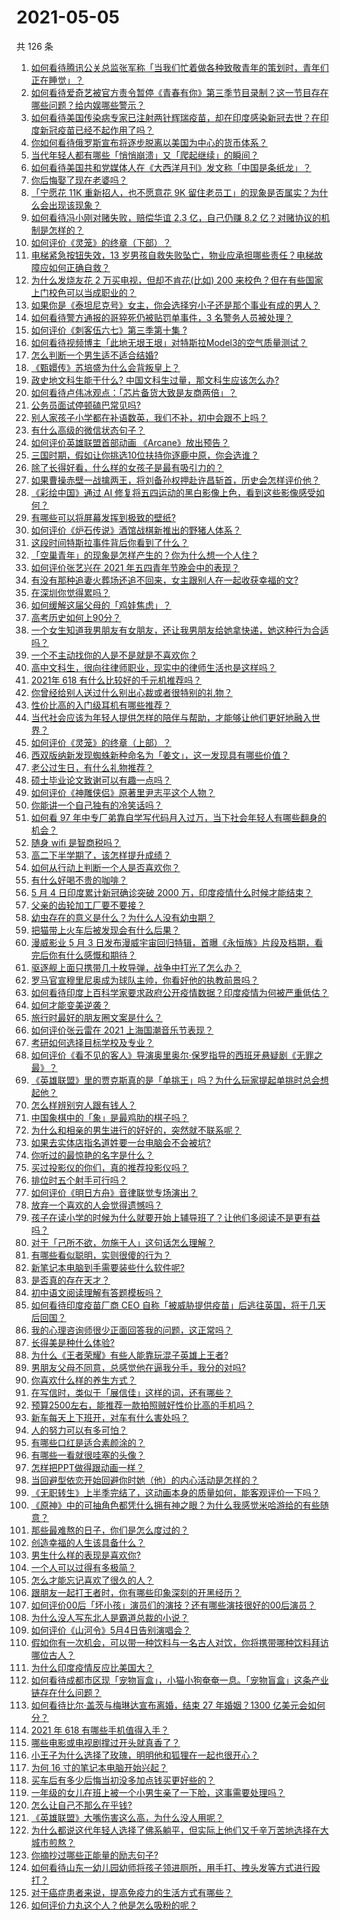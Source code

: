 # 2021-05-05

共 126 条

<!-- BEGIN -->
<!-- 最后更新时间 Wed May 05 2021 15:06:45 GMT+0800 (China Standard Time) -->

1. [如何看待腾讯公关总监张军称「当我们忙着做各种致敬青年的策划时，青年们正在睡觉」？](https://www.zhihu.com/question/457759935)
2. [如何看待爱奇艺被官方责令暂停《青春有你》第三季节目录制？这一节目存在哪些问题？给内娱哪些警示？](https://www.zhihu.com/question/457851906)
3. [如何看待美国传染病专家已注射两针辉瑞疫苗，却在印度感染新冠去世？在印度新冠疫苗已经不起作用了吗？](https://www.zhihu.com/question/457803433)
4. [你如何看待俄罗斯宣布将逐步脱离以美国为中心的货币体系？](https://www.zhihu.com/question/457750369)
5. [当代年轻人都有哪些「悄悄崩溃」又「爬起继续」的瞬间？](https://www.zhihu.com/question/457125407)
6. [如何看待美国共和党媒体人在《大西洋月刊》发文称「中国是条纸龙」？](https://www.zhihu.com/question/457843760)
7. [你后悔娶了现在老婆吗？](https://www.zhihu.com/question/315457601)
8. [「宁愿花 11K 重新招人，也不愿意花 9K
   留住老员工」的现象是否属实？为什么会出现该现象？](https://www.zhihu.com/question/63878469)
9. [如何看待冯小刚对赌失败，赔偿华谊 2.3 亿，自己仍赚 8.2
   亿？对赌协议的机制是怎样的？](https://www.zhihu.com/question/457531244)
10. [如何评价《灵笼》的终章（下部）？](https://www.zhihu.com/question/457793996)
11. [电梯紧急按钮失效，13
    岁男孩自救失败坠亡，物业应承担哪些责任？电梯故障应如何正确自救？](https://www.zhihu.com/question/457831377)
12. [为什么发烧友花 2 万买电视，但却不肯花(比如) 200
    来校色？但在有些国家上门校色可以当成职业的？](https://www.zhihu.com/question/457647194)
13. [如果你是《泰坦尼克号》女主，你会选择穷小子还是那个事业有成的男人？](https://www.zhihu.com/question/404721566)
14. [如何看待警方通报的哥猝死仍被贴罚单事件，3 名警务人员被处理？](https://www.zhihu.com/question/457851891)
15. [如何评价《刺客伍六七》第三季第十集 ?](https://www.zhihu.com/question/457898715)
16. [如何看待视频博主「此地无垠王垠」对特斯拉Model3的空气质量测试？](https://www.zhihu.com/question/457805911)
17. [怎么判断一个男生适不适合结婚?](https://www.zhihu.com/question/374079870)
18. [《甄嬛传》苏培盛为什么会背叛皇上？](https://www.zhihu.com/question/456242618)
19. [政史地文科生能干什么? 中国文科生过量，那文科生应该怎么办?](https://www.zhihu.com/question/455156955)
20. [如何看待卢伟冰观点：「芯片备货大致是友商两倍」？](https://www.zhihu.com/question/457096949)
21. [公务员面试停顿磕巴常见吗?](https://www.zhihu.com/question/448057643)
22. [别人家孩子小学都在补语数英，我们不补，初中会跟不上吗？](https://www.zhihu.com/question/437581262)
23. [有什么高级的微信状态句子？](https://www.zhihu.com/question/440750252)
24. [如何评价英雄联盟首部动画 《Arcane》放出预告？](https://www.zhihu.com/question/457715264)
25. [三国时期，假如让你挑选10位扶持你逐鹿中原，你会选谁？](https://www.zhihu.com/question/452687156)
26. [除了长得好看，什么样的女孩子是最有吸引力的？](https://www.zhihu.com/question/432679628)
27. [如果曹操赤壁一战擒两王，将刘备孙权押赴许昌斩首，历史会怎样评价他？](https://www.zhihu.com/question/456699039)
28. [《彩绘中国》通过 AI
    修复将五四运动的黑白影像上色，看到这些影像感受如何？](https://www.zhihu.com/question/457739121)
29. [有哪些可以将屏幕发挥到极致的壁纸?](https://www.zhihu.com/question/325648700)
30. [如何评价《炉石传说》酒馆战棋新推出的野猪人体系？](https://www.zhihu.com/question/457232229)
31. [这段时间特斯拉事件背后你看到了什么？](https://www.zhihu.com/question/455860663)
32. [「空巢青年」的现象是怎样产生的？你为什么想一个人住？](https://www.zhihu.com/question/457137124)
33. [如何评价张艺兴在 2021 年五四青年节晚会中的表现？](https://www.zhihu.com/question/457808500)
34. [有没有那种追妻火葬场还追不回来，女主跟别人在一起收获幸福的文?](https://www.zhihu.com/question/408254252)
35. [在深圳你觉得累吗？](https://www.zhihu.com/question/304838170)
36. [如何缓解这届父母的「鸡娃焦虑」？](https://www.zhihu.com/question/451871565)
37. [高考历史如何上90分？](https://www.zhihu.com/question/315798137)
38. [一个女生知道我男朋友有女朋友，还让我男朋友给她拿快递，她这种行为合适吗？](https://www.zhihu.com/question/452456284)
39. [一个不主动找你的人是不是就是不喜欢你？](https://www.zhihu.com/question/393194088)
40. [高中文科生，很向往律师职业，现实中的律师生活也是这样吗？](https://www.zhihu.com/question/457653393)
41. [2021年 618 有什么比较好的千元机推荐吗？](https://www.zhihu.com/question/457282188)
42. [你曾经给别人送过什么别出心裁或者很特别的礼物？](https://www.zhihu.com/question/23207256)
43. [性价比高的入门级耳机有哪些推荐？](https://www.zhihu.com/question/51811329)
44. [当代社会应该为年轻人提供怎样的陪伴与帮助，才能够让他们更好地融入世界？](https://www.zhihu.com/question/457136828)
45. [如何评价《灵笼》的终章（上部）？](https://www.zhihu.com/question/457072944)
46. [西双版纳新发现蜘蛛新种命名为「姜文」，这一发现具有哪些价值？](https://www.zhihu.com/question/457371552)
47. [老公过生日，有什么礼物推荐？](https://www.zhihu.com/question/22873331)
48. [硕士毕业论文致谢可以有趣一点吗？](https://www.zhihu.com/question/401076265)
49. [如何评价《神雕侠侣》原著里尹志平这个人物？](https://www.zhihu.com/question/21966003)
50. [你能讲一个自己独有的冷笑话吗？](https://www.zhihu.com/question/412603379)
51. [如何看 97
    年中专厂弟靠自学写代码月入过万，当下社会年轻人有哪些翻身的机会？](https://www.zhihu.com/question/457749433)
52. [随身 wifi 是智商税吗？](https://www.zhihu.com/question/446103006)
53. [高二下半学期了，该怎样提升成绩？](https://www.zhihu.com/question/457346293)
54. [如何从行动上判断一个人是否喜欢你？](https://www.zhihu.com/question/452757029)
55. [有什么好喝不贵的咖啡？](https://www.zhihu.com/question/390644147)
56. [5 月 4 日印度累计新冠确诊突破 2000
    万，印度疫情什么时候才能结束？](https://www.zhihu.com/question/457761447)
57. [父亲的齿轮加工厂要不要接？](https://www.zhihu.com/question/450893153)
58. [幼虫存在的意义是什么？为什么人没有幼虫期？](https://www.zhihu.com/question/264314462)
59. [把猫带上火车后被发现会有什么后果？](https://www.zhihu.com/question/265531373)
60. [漫威影业 5 月 3
    日发布漫威宇宙回归特辑，首曝《永恒族》片段及档期，看完后你有什么感慨和期待？](https://www.zhihu.com/question/457703332)
61. [驱逐舰上面只携带几十枚导弹，战争中打光了怎么办？](https://www.zhihu.com/question/39027069)
62. [罗马官宣穆里尼奥成为球队主帅，你看好他的执教前景吗？](https://www.zhihu.com/question/457822516)
63. [如何看待印度上百科学家要求政府公开疫情数据？印度疫情为何被严重低估？](https://www.zhihu.com/question/457757785)
64. [如何才能变美逆袭？](https://www.zhihu.com/question/52287991)
65. [旅行时最好的朋友圈文案是什么？](https://www.zhihu.com/question/429650998)
66. [如何评价张云雷在 2021 上海国潮音乐节表现？](https://www.zhihu.com/question/457677090)
67. [考研如何选择目标学校及专业？](https://www.zhihu.com/question/31000102)
68. [如何评价《看不见的客人》导演奥里奥尔·保罗指导的西班牙悬疑剧《无罪之最》？](https://www.zhihu.com/question/453388234)
69. [《英雄联盟》里的贾克斯真的是「单挑王」吗？为什么玩家提起单挑时总会想起他？](https://www.zhihu.com/question/457010220)
70. [怎么样辨别穷人跟有钱人？](https://www.zhihu.com/question/349437220)
71. [中国象棋中的「象」是最鸡肋的棋子吗？](https://www.zhihu.com/question/39282356)
72. [为什么和相亲的男生进行的好好的，突然就不联系呢？](https://www.zhihu.com/question/455019918)
73. [如果去实体店指名道姓要一台电脑会不会被坑?](https://www.zhihu.com/question/449490091)
74. [你听过的最惊艳的名字是什么？](https://www.zhihu.com/question/265694919)
75. [买过投影仪的你们，真的推荐投影仪吗？](https://www.zhihu.com/question/437319206)
76. [排位时五个射手可行吗？](https://www.zhihu.com/question/457347115)
77. [如何评价《明日方舟》音律联觉专场演出？](https://www.zhihu.com/question/453242159)
78. [放弃一个喜欢的人会觉得遗憾吗？](https://www.zhihu.com/question/455878113)
79. [孩子在读小学的时候为什么就要开始上辅导班了？让他们多阅读不是更有益吗？](https://www.zhihu.com/question/431156947)
80. [对于「己所不欲，勿施于人」这句话怎么理解？](https://www.zhihu.com/question/25024061)
81. [有哪些看似聪明，实则很傻的行为？](https://www.zhihu.com/question/60864080)
82. [新笔记本电脑到手需要装些什么软件呢?](https://www.zhihu.com/question/369118255)
83. [是否真的存在天才？](https://www.zhihu.com/question/34054445)
84. [初中语文阅读理解有答题模板吗？](https://www.zhihu.com/question/330750610)
85. [如何看待印度疫苗厂商 CEO
    自称「被威胁提供疫苗」后逃往英国，将于几天后回国？](https://www.zhihu.com/question/457628956)
86. [我的心理咨询师很少正面回答我的问题，这正常吗？](https://www.zhihu.com/question/457615630)
87. [长得美是种什么体验?](https://www.zhihu.com/question/449683760)
88. [为什么《王者荣耀》有些人能靠玩混子英雄上王者?](https://www.zhihu.com/question/328458184)
89. [男朋友父母不同意，总感觉他在逼我分手，我分的对吗?](https://www.zhihu.com/question/455441259)
90. [你喜欢什么样的养生方式？](https://www.zhihu.com/question/456345968)
91. [在写信时，类似于「展信佳」这样的词，还有哪些？](https://www.zhihu.com/question/27590044)
92. [预算2500左右，能推荐一款拍照贼好性价比高的手机吗？](https://www.zhihu.com/question/452624562)
93. [新车每天上下班开，对车有什么害处吗？](https://www.zhihu.com/question/453386492)
94. [人的努力可以有多可怕？](https://www.zhihu.com/question/267094863)
95. [有哪些口红是适合素颜涂的？](https://www.zhihu.com/question/321097156)
96. [有哪些一看就很哇塞的头像？](https://www.zhihu.com/question/445718825)
97. [怎样把PPT做得跟动画一样？](https://www.zhihu.com/question/21539458)
98. [当回避型依恋开始回避你时她（他）的内心活动是怎样的？](https://www.zhihu.com/question/337217828)
99. [《无职转生》上半季完结了，这动画本身的质量如何，能客观评价一下吗？](https://www.zhihu.com/question/450611651)
100. [《原神》中的可抽角色都凭什么拥有神之眼？为什么我感觉米哈游给的有些随意？](https://www.zhihu.com/question/457648061)
101. [那些最难熬的日子，你们是怎么度过的？](https://www.zhihu.com/question/452944848)
102. [创造幸福的人生该具备什么？](https://www.zhihu.com/question/322796494)
103. [男生什么样的表现是喜欢你?](https://www.zhihu.com/question/430805859)
104. [一个人可以过得有多极简？](https://www.zhihu.com/question/265827355)
105. [怎么才能忘记喜欢了很久的人？](https://www.zhihu.com/question/456682944)
106. [跟朋友一起打王者时，你有哪些印象深刻的开黑经历？](https://www.zhihu.com/question/457741813)
107. [如何评价00后「坏小孩」演员们的演技？还有哪些演技很好的00后演员？](https://www.zhihu.com/question/457684810)
108. [为什么没人写东北人是霸道总裁的小说？](https://www.zhihu.com/question/337970710)
109. [如何评价《山河令》5月4日告别演唱会？](https://www.zhihu.com/question/457830518)
110. [假如你有一次机会，可以带一种饮料与一名古人对饮，你将携带哪种饮料拜访哪位古人？](https://www.zhihu.com/question/457665322)
111. [为什么印度疫情反应比美国大？](https://www.zhihu.com/question/456804640)
112. [如何看待成都市区现「宠物盲盒」，小猫小狗奄奄一息。「宠物盲盒」这条产业链存在什么问题？](https://www.zhihu.com/question/457745277)
113. [如何看待比尔·盖茨与梅琳达宣布离婚，结束 27 年婚姻？1300
     亿美元会如何分？](https://www.zhihu.com/question/457737040)
114. [2021 年 618 有哪些手机值得入手？](https://www.zhihu.com/question/457255298)
115. [哪些电影或电视剧撑过开头就真香了？](https://www.zhihu.com/question/449504220)
116. [小王子为什么选择了玫瑰，明明他和狐狸在一起也很开心？](https://www.zhihu.com/question/353104840)
117. [为何 16 寸的笔记本电脑开始兴起？](https://www.zhihu.com/question/456973925)
118. [买车后有多少后悔当初没多加点钱买更好些的？](https://www.zhihu.com/question/455327014)
119. [一年级的女儿在班上被一个小男生亲了一下脸，这事需要处理吗？](https://www.zhihu.com/question/449615832)
120. [怎么让自己不那么在乎钱?](https://www.zhihu.com/question/453040828)
121. [《英雄联盟》大嘴伤害这么高，为什么没人用呢？](https://www.zhihu.com/question/457142246)
122. [为什么都说这代年轻人选择了佛系躺平，但实际上他们又千辛万苦地选择在大城市煎熬？](https://www.zhihu.com/question/457670118)
123. [你摘抄过哪些正能量的励志句子?](https://www.zhihu.com/question/449320979)
124. [如何看待山东一幼儿园幼师将孩子领进厕所，用手打、拽头发等方式进行殴打？](https://www.zhihu.com/question/457486021)
125. [对于癌症患者来说，提高免疫力的生活方式有哪些？](https://www.zhihu.com/question/447041986)
126. [如何评价力丸这个人？他是怎么吸粉的呢？](https://www.zhihu.com/question/457715074)

<!-- END -->
